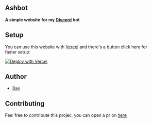 ## Ashbot

**A simple website for my [Discord](https://ashbot.me/add) bot**

## Setup

You can use this website with [Vercel](https://vercel.com)
and there's a button click here for faster setup:

[![Deploy with Vercel](https://vercel.com/button)](https://vercel.com/new/project?template=https://github.com/ashbot/website)

## Author

- [Bae](https://github.com/baen)

## Contributing

Feel free to contribute this projec, you can open a pr on [here](https://github.com/ashbot/website/compare)
